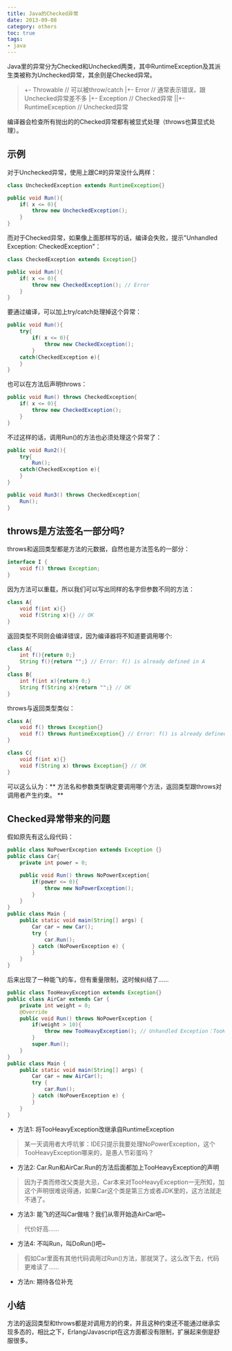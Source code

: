 ```yaml
---
title: Java的Checked异常
date: 2013-09-08
category: others
toc: true
tags:
- java
---
```

Java里的异常分为Checked和Unchecked两类，其中RuntimeException及其派生类被称为Unchecked异常，其余则是Checked异常。

> +- Throwable   // 可以被throw/catch
> |+- Error      // 通常表示错误，跟Unchecked异常差不多
> |+- Exception  // Checked异常
> ||+- RuntimeException // Unchecked异常

编译器会检查所有抛出的的Checked异常都有被显式处理（throws也算显式处理）。

示例
-----

对于Unchecked异常，使用上跟C#的异常没什么两样：

``` java
class UncheckedException extends RuntimeException{}

public void Run(){
	if( x <= 0){
		throw new UncheckedException();
	}
}
```

而对于Checked异常，如果像上面那样写的话，编译会失败，提示"Unhandled Exception: CheckedException"：

``` java
class CheckedException extends Exception{}

public void Run(){
	if( x <= 0){
		throw new CheckedException(); // Error
	}
}
```

要通过编译，可以加上try/catch处理掉这个异常：

``` java
public void Run(){
	try{
		if( x <= 0){
			throw new CheckedException();
		}
	catch(CheckedException e){
	}
}
```

也可以在方法后声明throws：

``` java
public void Run() throws CheckedException{
	if( x <= 0){
		throw new CheckedException();
	}
}
```

不过这样的话，调用Run()的方法也必须处理这个异常了：

``` java
public void Run2(){
	try{
		Run();
	catch(CheckedException e){
	}
}

public void Run3() throws CheckedException{
	Run();
}
```

throws是方法签名一部分吗?
-----

throws和返回类型都是方法的元数据，自然也是方法签名的一部分：

``` java
interface I {
	void f() throws Exception;
}
```
因为方法可以重载，所以我们可以写出同样的名字但参数不同的方法：
``` java
class A{
	void f(int x){}
	void f(String x){} // OK
}
```
返回类型不同则会编译错误，因为编译器将不知道要调用哪个:
``` java
class A{
	int f(){return 0;}
	String f(){return "";} // Error: f() is already defined in A
}
class B{
	int f(int x){return 0;}
	String f(String x){return "";} // OK
}
```
throws与返回类型类似：
``` java
class A{
	void f() throws Exception{}
	void f() throws RuntimeException{} // Error: f() is already defined in A
}

class C{
	void f(int x){}
	void f(String x) throws Exception{} // OK
}
```
可以这么认为：** 方法名和参数类型确定要调用哪个方法，返回类型跟throws对调用者产生约束。 **

Checked异常带来的问题
-----

假如原先有这么段代码：
``` java
public class NoPowerException extends Exception {}
public class Car{
	private int power = 0;

	public void Run() throws NoPowerException{
		if(power <= 0){
			throw new NoPowerException();
		}
	}
}
public class Main {
    public static void main(String[] args) {
	    Car car = new Car();
	    try {
		    car.Run();
	    } catch (NoPowerException e) {
	    }
    }
}
```
后来出现了一种能飞的车，但有重量限制，这时候纠结了……
``` java
public class TooHeavyException extends Exception{}
public class AirCar extends Car {
	private int weight = 0;
	@Override
	public void Run() throws NoPowerException {
		if(weight > 10){
			throw new TooHeavyException(); // Unhandled Exception：TooHeavyException 
		}
		super.Run();
	}
}
public class Main {
    public static void main(String[] args) {
	    Car car = new AirCar();
	    try {
		    car.Run();
	    } catch (NoPowerException e) {
	    }
    }
}
```
- 方法1: 将TooHeavyException改继承自RuntimeException
> 某一天调用者大呼坑爹：IDE只提示我要处理NoPowerException，这个TooHeavyException哪来的，是愚人节彩蛋吗？

- 方法2: Car.Run和AirCar.Run的方法后面都加上TooHeavyException的声明
> 因为子类而修改父类是大忌，Car本来对TooHeavyException一无所知，加这个声明很难说得通，如果Car这个类是第三方或者JDK里的，这方法就走不通了。

- 方法3: 能飞的还叫Car做啥？我们从零开始造AirCar吧~
> 代价好高……

- 方法4: 不叫Run，叫DoRun()吧~
> 假如Car里面有其他代码调用过Run()方法，那就哭了。这么改下去，代码更难读了……

- 方法n: 期待各位补充

小结
-----

方法的返回类型和throws都是对调用方的约束，并且这种约束还不能通过继承实现多态的，相比之下，Erlang/Javascript在这方面都没有限制，扩展起来倒是舒服很多。